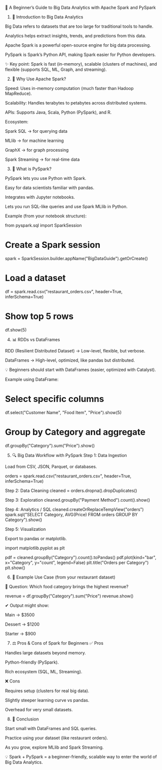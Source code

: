 📘 A Beginner’s Guide to Big Data Analytics with Apache Spark and PySpark
1. 🚀 Introduction to Big Data Analytics

Big Data refers to datasets that are too large for traditional tools to handle.

Analytics helps extract insights, trends, and predictions from this data.

Apache Spark is a powerful open-source engine for big data processing.

PySpark is Spark’s Python API, making Spark easier for Python developers.

✨ Key point: Spark is fast (in-memory), scalable (clusters of machines), and flexible (supports SQL, ML, Graph, and streaming).

2. 🔑 Why Use Apache Spark?

Speed: Uses in-memory computation (much faster than Hadoop MapReduce).

Scalability: Handles terabytes to petabytes across distributed systems.

APIs: Supports Java, Scala, Python (PySpark), and R.

Ecosystem:

Spark SQL → for querying data

MLlib → for machine learning

GraphX → for graph processing

Spark Streaming → for real-time data

3. 🐍 What is PySpark?

PySpark lets you use Python with Spark.

Easy for data scientists familiar with pandas.

Integrates with Jupyter notebooks.

Lets you run SQL-like queries and use Spark MLlib in Python.

Example (from your notebook structure):

from pyspark.sql import SparkSession

# Create a Spark session
spark = SparkSession.builder.appName("BigDataGuide").getOrCreate()

# Load a dataset
df = spark.read.csv("restaurant_orders.csv", header=True, inferSchema=True)

# Show top 5 rows
df.show(5)

4. 📊 RDDs vs DataFrames

RDD (Resilient Distributed Dataset) → Low-level, flexible, but verbose.

DataFrames → High-level, optimized, like pandas but distributed.

💡 Beginners should start with DataFrames (easier, optimized with Catalyst).

Example using DataFrame:

# Select specific columns
df.select("Customer Name", "Food Item", "Price").show(5)

# Group by Category and aggregate
df.groupBy("Category").sum("Price").show()

5. 🔍 Big Data Workflow with PySpark
Step 1: Data Ingestion

Load from CSV, JSON, Parquet, or databases.

orders = spark.read.csv("restaurant_orders.csv", header=True, inferSchema=True)

Step 2: Data Cleaning
cleaned = orders.dropna().dropDuplicates()

Step 3: Exploration
cleaned.groupBy("Payment Method").count().show()

Step 4: Analytics / SQL
cleaned.createOrReplaceTempView("orders")
spark.sql("SELECT Category, AVG(Price) FROM orders GROUP BY Category").show()

Step 5: Visualization

Export to pandas or matplotlib.

import matplotlib.pyplot as plt

pdf = cleaned.groupBy("Category").count().toPandas()
pdf.plot(kind="bar", x="Category", y="count", legend=False)
plt.title("Orders per Category")
plt.show()

6. 🧠 Example Use Case (from your restaurant dataset)

📌 Question: Which food category brings the highest revenue?

revenue = df.groupBy("Category").sum("Price")
revenue.show()


✔ Output might show:

Main → $3500

Dessert → $1200

Starter → $900

7. ⚖ Pros & Cons of Spark for Beginners
✅ Pros

Handles large datasets beyond memory.

Python-friendly (PySpark).

Rich ecosystem (SQL, ML, Streaming).

❌ Cons

Requires setup (clusters for real big data).

Slightly steeper learning curve vs pandas.

Overhead for very small datasets.

8. 🎯 Conclusion

Start small with DataFrames and SQL queries.

Practice using your dataset (like restaurant orders).

As you grow, explore MLlib and Spark Streaming.

💡 Spark + PySpark = a beginner-friendly, scalable way to enter the world of Big Data Analytics.
